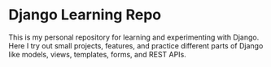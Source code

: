 # Django Learning Repo

This is my personal repository for learning and experimenting with Django.  
Here I try out small projects, features, and practice different parts of Django like models, views, templates, forms, and REST APIs.
